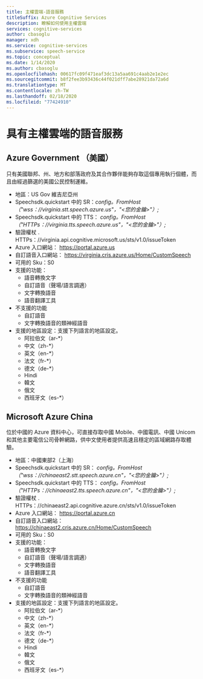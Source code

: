 ```yaml
---
title: 主權雲端-語音服務
titleSuffix: Azure Cognitive Services
description: 瞭解如何使用主權雲端
services: cognitive-services
author: cbasoglu
manager: xdh
ms.service: cognitive-services
ms.subservice: speech-service
ms.topic: conceptual
ms.date: 1/14/2020
ms.author: cbasoglu
ms.openlocfilehash: 00617fc09f471eaf3dc13a5aa691c4aab2e1e2ec
ms.sourcegitcommit: b8f2fee3b93436c44f021dff7abe28921da72a6d
ms.translationtype: MT
ms.contentlocale: zh-TW
ms.lasthandoff: 02/18/2020
ms.locfileid: "77424910"
---
```

# <a name="speech-services-with-sovereign-clouds"></a>具有主權雲端的語音服務

## <a name="azure-government-united-states"></a>Azure Government （美國）

只有美國聯邦、州、地方和部落政府及其合作夥伴能夠存取這個專用執行個體，而且由經過篩選的美國公民控制運維。
- 地區：US Gov 維吉尼亞州
- Speechsdk.quickstart 中的 SR：*config。FromHost （"wss：//virginia.stt.speech.azure.us"，"\<您的金鑰\>"）;*
- Speechsdk.quickstart 中的 TTS： *config。FromHost （"HTTPs[]()：//virginia.tts.speech.azure.us"，"\<您的金鑰\>"）;*
- 驗證權杖 . HTTPs[]()：//virginia.api.cognitive.microsoft.us/sts/v1.0/issueToken
- Azure 入口網站： https://portal.azure.us  
- 自訂語音入口網站： https://virginia.cris.azure.us/Home/CustomSpeech
- 可用的 Sku：S0
- 支援的功能：
  - 語音轉換文字
  - 自訂語音（聲場/語言調適）
  - 文字轉換語音
  - 語音翻譯工具
- 不支援的功能
  - 自訂語音
  - 文字轉換語音的類神經語音
- 支援的地區設定：支援下列語言的地區設定。
  - 阿拉伯文（ar-*）
  - 中文（zh-*）
  - 英文（en-*）
  - 法文（fr-*）
  - 德文（de-*）
  - Hindi
  - 韓文
  - 俄文
  - 西班牙文（es-*）

## <a name="microsoft-azure-china"></a>Microsoft Azure China

位於中國的 Azure 資料中心，可直接存取中國 Mobile、中國電訊、中國 Unicom 和其他主要電信公司骨幹網路，供中文使用者提供高速且穩定的區域網路存取體驗。
- 地區：中國東部2（上海）
- Speechsdk.quickstart 中的 SR： *config。FromHost （"wss：//chinaeast2.stt.speech.azure.cn"，"\<您的金鑰\>"）;*
- Speechsdk.quickstart 中的 TTS： *config。FromHost （"HTTPs[]()：//chinaeast2.tts.speech.azure.cn"，"\<您的金鑰\>"）;*
- 驗證權杖 . HTTPs[]()：//chinaeast2.api.cognitive.azure.cn/sts/v1.0/issueToken
- Azure 入口網站： https://portal.azure.cn
- 自訂語音入口網站： https://chinaeast2.cris.azure.cn/Home/CustomSpeech
- 可用的 Sku：S0
- 支援的功能：
  - 語音轉換文字
  - 自訂語音（聲場/語言調適）
  - 文字轉換語音
  - 語音翻譯工具
- 不支援的功能
  - 自訂語音
  - 文字轉換語音的類神經語音
- 支援的地區設定：支援下列語言的地區設定。
  - 阿拉伯文（ar-*）
  - 中文（zh-*）
  - 英文（en-*）
  - 法文（fr-*）
  - 德文（de-*）
  - Hindi
  - 韓文
  - 俄文
  - 西班牙文（es-*）

